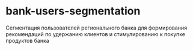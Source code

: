 # bank-users-segmentation
Сегментация пользователей регионального банка для формирования рекомендаций по удержанию клиентов и стимулированию к покупке продуктов банка

